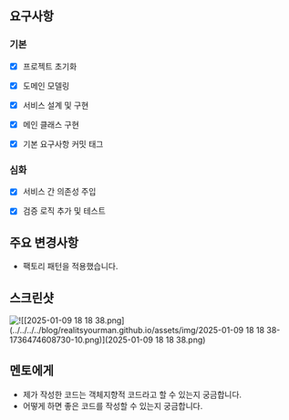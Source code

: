 ## 요구사항

### 기본
- [x] 프로젝트 초기화
- [x] 도메인 모델링
- [x] 서비스 설계 및 구현
- [x] 메인 클래스 구현
- [x] 기본 요구사항 커밋 태그



### 심화

- [x] 서비스 간 의존성 주입
- [x] 검증 로직 추가 및 테스트



## 주요 변경사항

- 팩토리 패턴을 적용했습니다.

  

## 스크린샷
![![[2025-01-09 18 18 38.png](../../../../blog/realitsyourman.github.io/assets/img/2025-01-09 18 18 38-1736474608730-10.png)](2025-01-09 18 18 38.png)]()





## 멘토에게
- 제가 작성한 코드는 객체지향적 코드라고 할 수 있는지 궁금합니다.
- 어떻게 하면 좋은 코드를 작성할 수 있는지 궁금합니다.